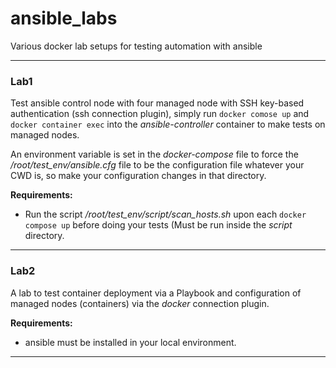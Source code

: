 # ansible_labs
Various docker lab setups for testing automation with ansible

---
### Lab1
Test ansible control node with four managed node with SSH key-based authentication (ssh connection plugin), simply run `docker comose up` and `docker container exec` into the *ansible-controller* container to make tests on managed nodes.

An environment variable is set in the *docker-compose* file to force the */root/test_env/ansible.cfg* file to be the configuration file whatever your CWD is, so make your configuration changes in that directory.

__Requirements:__
- Run the script */root/test_env/script/scan_hosts.sh* upon each `docker compose up` before doing your tests (Must be run inside the *script* directory.
---

### Lab2
A lab to test container deployment via a Playbook and configuration of managed nodes (containers) via the *docker* connection plugin.

__Requirements:__
- ansible must be installed in your local environment.
---
